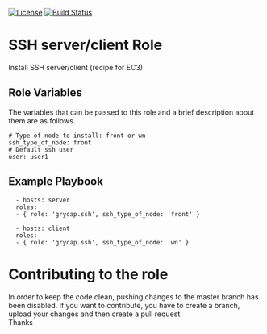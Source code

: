 [![License](https://img.shields.io/badge/license-Apache%202-blue.svg)](https://www.apache.org/licenses/LICENSE-2.0)
[![Build Status](https://travis-ci.org/grycap/ansible-role-ssh.svg?branch=master)](https://travis-ci.org/grycap/ansible-role-ssh)

SSH server/client Role
=======================

Install SSH server/client (recipe for EC3)

Role Variables
--------------

The variables that can be passed to this role and a brief description about them are as follows.

	# Type of node to install: front or wn
	ssh_type_of_node: front
	# Default ssh user
	user: user1

Example Playbook
----------------
```
  - hosts: server
  roles:
  - { role: 'grycap.ssh', ssh_type_of_node: 'front' }
```
```
  - hosts: client
  roles:
  - { role: 'grycap.ssh', ssh_type_of_node: 'wn' }
```

Contributing to the role
========================
In order to keep the code clean, pushing changes to the master branch has been disabled. If you want to contribute, you have to create a branch, upload your changes and then create a pull request.  
Thanks
